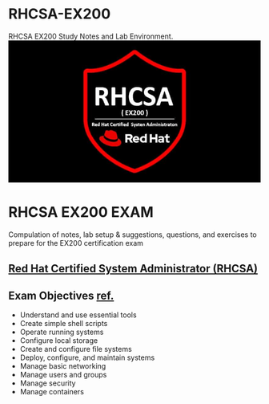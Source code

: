 # RHCSA-EX200

RHCSA EX200 Study Notes  and Lab Environment.
![image](imgs/rhcsa-001.jpg)
<br>

<div>
<h1>RHCSA EX200 EXAM</h1>
<p>Compulation of notes, lab setup & suggestions, questions, and exercises to prepare for the EX200 certification exam</p>
</div>

## [**Red Hat Certified System Administrator (RHCSA)**](https://www.redhat.com/en/services/training/ex200-red-hat-certified-system-administrator-rhcsa-exam?section=objectives)

<div>
    <h2>Exam Objectives <a href="https://www.redhat.com/en/services/training/ex200-red-hat-certified-system-administrator-rhcsa-exam?section=objectives">ref.<a></h2>
    <ul>
        <li>Understand and use essential tools</li>
        <li>Create simple shell scripts</li>
        <li>Operate running systems</li>
        <li>Configure local storage</li>
        <li>Create and configure file systems</li>
        <li>Deploy, configure, and maintain systems</li>
        <li>Manage basic networking</li>
        <li>Manage users and groups</li>
        <li>Manage security</li>
        <li>Manage containers</li>
    </ul>
</div>
<div>
    
</div>

